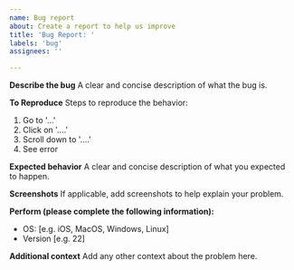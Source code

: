 ```yaml
---
name: Bug report
about: Create a report to help us improve
title: 'Bug Report: '
labels: 'bug'
assignees: ''

---
```


**Describe the bug**
A clear and concise description of what the bug is.

**To Reproduce**
Steps to reproduce the behavior:
1. Go to '...'
2. Click on '....'
3. Scroll down to '....'
4. See error

**Expected behavior**
A clear and concise description of what you expected to happen.

**Screenshots**
If applicable, add screenshots to help explain your problem.

**Perform (please complete the following information):**
 - OS: [e.g. iOS, MacOS, Windows, Linux]
 - Version [e.g. 22]

 **Additional context**
Add any other context about the problem here.
